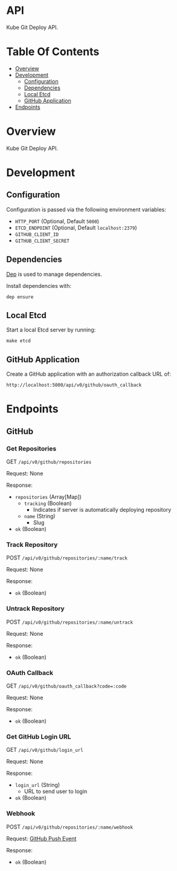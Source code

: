 # API
Kube Git Deploy API.

# Table Of Contents
- [Overview](#overview)
- [Development](#development)
	- [Configuration](#configuration)
	- [Dependencies](#dependencies)
	- [Local Etcd](#local-etcd)
	- [GitHub Application](#github-application)
- [Endpoints](#endpoints)

# Overview
Kube Git Deploy API.  

# Development
## Configuration
Configuration is passed via the following environment variables:  

- `HTTP_PORT` (Optional, Default `5000`)
- `ETCD_ENDPOINT` (Optional, Default `localhost:2379`)
- `GITHUB_CLIENT_ID`
- `GITHUB_CLIENT_SECRET`

## Dependencies
[Dep](https://github.com/golang/dep) is used to manage dependencies.

Install dependencies with:

```
dep ensure
```

## Local Etcd
Start a local Etcd server by running:

```
make etcd
```

## GitHub Application
Create a GitHub application with an authorization callback URL of: 

```
http://localhost:5000/api/v0/github/oauth_callback
```

# Endpoints
## GitHub
### Get Repositories
GET `/api/v0/github/repositories`  

Request: None

Response:

- `repositories` (Array[Map])
	- `tracking` (Boolean)
		- Indicates if server is automatically deploying repository
	- `name` (String)
		- Slug
- `ok` (Boolean)

### Track Repository
POST `/api/v0/github/repositories/:name/track`  

Request: None

Response:

- `ok` (Boolean)

### Untrack Repository
POST `/api/v0/github/repositories/:name/untrack`  

Request: None

Response:

- `ok` (Boolean)

### OAuth Callback
GET `/api/v0/github/oauth_callback?code=:code`  

Request: None

Response: 

- `ok` (Boolean)

### Get GitHub Login URL
GET `/api/v0/github/login_url`  

Request: None

Response:

- `login_url` (String)
	- URL to send user to login
- `ok` (Boolean)

### Webhook
POST `/api/v0/github/repositories/:name/webhook`  

Request: [GitHub Push Event](https://developer.github.com/v3/activity/events/types/#pushevent)

Response: 

- `ok` (Boolean)
